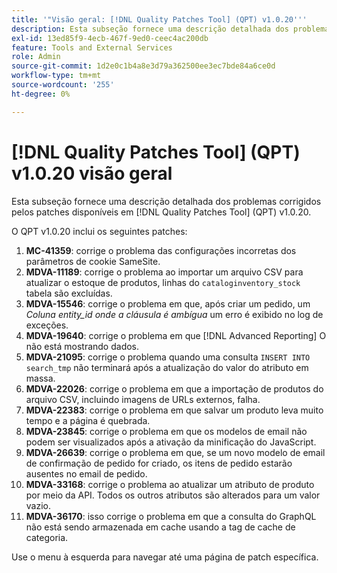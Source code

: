 ```yaml
---
title: '"Visão geral: [!DNL Quality Patches Tool] (QPT) v1.0.20'''
description: Esta subseção fornece uma descrição detalhada dos problemas corrigidos pelos patches disponíveis em [!DNL Quality Patches Tool] (QPT) v1.0.20.
exl-id: 13ed85f9-4ecb-467f-9ed0-ceec4ac200db
feature: Tools and External Services
role: Admin
source-git-commit: 1d2e0c1b4a8e3d79a362500ee3ec7bde84a6ce0d
workflow-type: tm+mt
source-wordcount: '255'
ht-degree: 0%

---
```


# [!DNL Quality Patches Tool] (QPT) v1.0.20 visão geral

Esta subseção fornece uma descrição detalhada dos problemas corrigidos pelos patches disponíveis em [!DNL Quality Patches Tool] (QPT) v1.0.20.

O QPT v1.0.20 inclui os seguintes patches:

1. **MC-41359**: corrige o problema das configurações incorretas dos parâmetros de cookie SameSite.
1. **MDVA-11189**: corrige o problema ao importar um arquivo CSV para atualizar o estoque de produtos, linhas do `cataloginventory_stock` tabela são excluídas.
1. **MDVA-15546**: corrige o problema em que, após criar um pedido, um *Coluna entity_id onde a cláusula é ambígua* um erro é exibido no log de exceções.
1. **MDVA-19640**: corrige o problema em que [!DNL Advanced Reporting] O não está mostrando dados.
1. **MDVA-21095**: corrige o problema quando uma consulta `INSERT INTO search_tmp` não terminará após a atualização do valor do atributo em massa.
1. **MDVA-22026**: corrige o problema em que a importação de produtos do arquivo CSV, incluindo imagens de URLs externos, falha.
1. **MDVA-22383**: corrige o problema em que salvar um produto leva muito tempo e a página é quebrada.
1. **MDVA-23845**: corrige o problema em que os modelos de email não podem ser visualizados após a ativação da minificação do JavaScript.
1. **MDVA-26639**: corrige o problema em que, se um novo modelo de email de confirmação de pedido for criado, os itens de pedido estarão ausentes no email de pedido.
1. **MDVA-33168**: corrige o problema ao atualizar um atributo de produto por meio da API. Todos os outros atributos são alterados para um valor vazio.
1. **MDVA-36170**: isso corrige o problema em que a consulta do GraphQL não está sendo armazenada em cache usando a tag de cache de categoria.

Use o menu à esquerda para navegar até uma página de patch específica.
